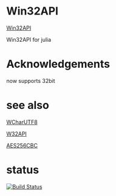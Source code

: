 Win32API
========

[Win32API](https://github.com/HatsuneMiku/Win32API.jl)

Win32API for julia


# Acknowledgements

now supports 32bit


# see also

[WCharUTF8](https://github.com/HatsuneMiku/WCharUTF8.jl)

[W32API](https://github.com/HatsuneMiku/W32API.jl)

[AES256CBC](https://github.com/HatsuneMiku/AES256CBC.jl)


# status

[![Build Status](https://travis-ci.org/HatsuneMiku/Win32API.jl.svg?branch=master)](https://travis-ci.org/HatsuneMiku/Win32API.jl)
